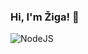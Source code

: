 ### Hi, I'm Žiga! 👋

<img alt="NodeJS" src="https://img.shields.io/badge/node.js-6DA55F?style=for-the-badge&logo=node.js&logoColor=white" />
